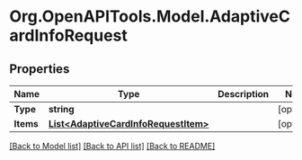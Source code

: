 
# Org.OpenAPITools.Model.AdaptiveCardInfoRequest

## Properties

Name | Type | Description | Notes
------------ | ------------- | ------------- | -------------
**Type** | **string** |  | [optional] 
**Items** | [**List&lt;AdaptiveCardInfoRequestItem&gt;**](AdaptiveCardInfoRequestItem.md) |  | [optional] 

[[Back to Model list]](../README.md#documentation-for-models)
[[Back to API list]](../README.md#documentation-for-api-endpoints)
[[Back to README]](../README.md)

